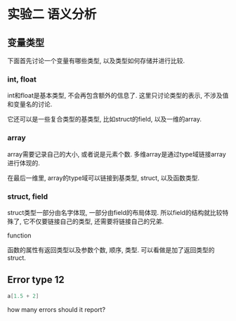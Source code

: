 # 实验二 语义分析

## 变量类型

下面首先讨论一个变量有哪些类型, 以及类型如何存储并进行比较.

### int, float

int和float是基本类型, 不会再包含额外的信息了. 这里只讨论类型的表示, 不涉及值和变量名的讨论.

它还可以是一些复合类型的基类型, 比如struct的field, 以及一维的array.

### array

array需要记录自己的大小, 或者说是元素个数. 多维array是通过type域链接array进行体现的.

在最后一维里, array的type域可以链接到基类型, struct, 以及函数类型.

### struct, field

struct类型一部分由名字体现, 一部分由field的布局体现. 
所以field的结构就比较特殊了, 它不仅要链接自己的类型, 还需要将链接自己的兄弟.

function

函数的属性有返回类型以及参数个数, 顺序, 类型. 可以看做是加了返回类型的struct.

## Error type 12

```c
a[1.5 + 2]
```

how many errors should it report?
